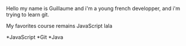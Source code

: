 Hello my name is Guillaume and i'm a young french developper, and i'm trying
to learn git. 

My favorites course remains JavaScript
lala

*JavaScript
*Git
*Java
